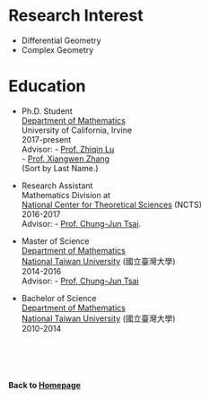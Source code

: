 # Research Interest
* Differential Geometry  
* Complex Geometry 


# Education

* Ph.D. Student  
[Department of Mathematics](https://www.math.uci.edu)  
University of California, Irvine   
2017-present    
Advisor:    - [Prof. Zhiqin Lu](https://www.math.uci.edu/~zlu/)  
            - [Prof. Xiangwen Zhang](https://www.math.uci.edu/~xiangwen/)  
(Sort by Last Name.)  

* Research Assistant  
Mathematics Division at  
[National Center for Theoretical Sciences](http://www.ncts.ntu.edu.tw) (NCTS)  
2016-2017  
Advisor:    - [Prof. Chung-Jun Tsai](http://homepage.ntu.edu.tw/~cjtsai/). 

* Master of Science   
[Department of Mathematics](http://www.math.ntu.edu.tw)   
[National Taiwan University](http://www.ntu.edu.tw) (國立臺灣大學)  
2014-2016  
Advisor:    - [Prof. Chung-Jun Tsai](http://homepage.ntu.edu.tw/~cjtsai/)  

* Bachelor of Science  
[Department of Mathematics](http://www.math.ntu.edu.tw)  
[National Taiwan University](http://www.ntu.edu.tw) (國立臺灣大學)   
2010-2014  

                        
<br />    
<br />
<br />
      
#### Back to [Homepage](https://chaominl.github.io)
